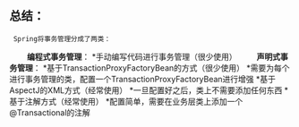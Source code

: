 **总结：**
---
     Spring将事务管理分成了两类：
         **编程式事务管理**：
             *手动编写代码进行事务管理（很少使用）
         **声明式事务管理**：
             *基于TransactionProxyFactoryBean的方式（很少使用）
                 *需要为每个进行事务管理的类，配置一个TransactionProxyFactoryBean进行增强
             *基于AspectJ的XML方式（经常使用）
                 *一旦配置好之后，类上不需要添加任何东西
             *基于注解方式（经常使用）
                 *配置简单，需要在业务层类上添加一个@Transactional的注解
                
